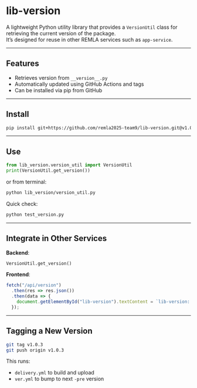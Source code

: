 # lib-version

A lightweight Python utility library that provides a `VersionUtil` class for retrieving the current version of the package.  
It’s designed for reuse in other REMLA services such as `app-service`.

---

## Features

- Retrieves version from `__version__.py`
- Automatically updated using GitHub Actions and tags
- Can be installed via pip from GitHub

---

## Install

```bash
pip install git+https://github.com/remla2025-team9/lib-version.git@v1.0.0
```

---

## Use

```python
from lib_version.version_util import VersionUtil
print(VersionUtil.get_version())
```

or from terminal:

```bash
python lib_version/version_util.py
```

Quick check:

```bash
python test_version.py
```

---

## Integrate in Other Services

**Backend**:

```python
VersionUtil.get_version()
```

**Frontend**:

```javascript
fetch("/api/version")
  .then(res => res.json())
  .then(data => {
    document.getElementById("lib-version").textContent = `lib-version: ${data.lib_version}`;
  });
```

---

## Tagging a New Version

```bash
git tag v1.0.3
git push origin v1.0.3
```

This runs:
- `delivery.yml` to build and upload
- `ver.yml` to bump to next `-pre` version
